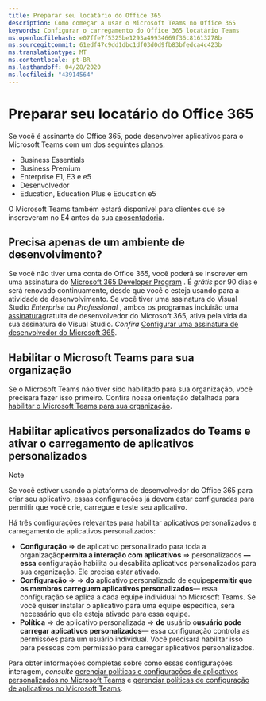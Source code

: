 ```yaml
---
title: Preparar seu locatário do Office 365
description: Como começar a usar o Microsoft Teams no Office 365
keywords: Configurar o carregamento do Office 365 locatário Teams
ms.openlocfilehash: e07ffe7f5325be1293a49934669f36c81613278b
ms.sourcegitcommit: 61edf47c9dd1dbc1df03d0d9fb83bfedca4c423b
ms.translationtype: MT
ms.contentlocale: pt-BR
ms.lasthandoff: 04/28/2020
ms.locfileid: "43914564"
---
```

# <a name="prepare-your-office-365-tenant"></a>Preparar seu locatário do Office 365

Se você é assinante do Office 365, pode desenvolver aplicativos para o Microsoft Teams com um dos seguintes [planos](https://products.office.com/business/compare-more-office-365-for-business-plans):

* Business Essentials
* Business Premium
* Enterprise E1, E3 e e5
* Desenvolvedor
* Education, Education Plus e Education e5

O Microsoft Teams também estará disponível para clientes que se inscreveram no E4 antes da sua [aposentadoria](https://support.office.com//article/important-information-for-office-365-enterprise-e4-customers-f9572348-43a2-43fa-a3d8-3b6c9c042147).

## <a name="just-need-a-development-environment"></a>Precisa apenas de um ambiente de desenvolvimento?

Se você não tiver uma conta do Office 365, você poderá se inscrever em uma assinatura do [Microsoft 365 Developer Program](https://developer.microsoft.com/microsoft-365/dev-program) . É *grátis* por 90 dias e será renovado continuamente, desde que você o esteja usando para a atividade de desenvolvimento. Se você tiver uma assinatura do Visual Studio *Enterprise* ou *Professional* , ambos os programas incluirão uma [assinatura](https://aka.ms/MyVisualStudioBenefits)gratuita de desenvolvedor do Microsoft 365, ativa pela vida da sua assinatura do Visual Studio. *Confira* [Configurar uma assinatura de desenvolvedor do Microsoft 365](https://docs.microsoft.com/office/developer-program/office-365-developer-program-get-started).

## <a name="enable-microsoft-teams-for-your-organization"></a>Habilitar o Microsoft Teams para sua organização

Se o Microsoft Teams não tiver sido habilitado para sua organização, você precisará fazer isso primeiro. Confira nossa orientação detalhada para [habilitar o Microsoft Teams para sua organização](https://docs.microsoft.com/microsoftteams/enable-features-office-365).

## <a name="enable-custom-teams-apps-and-turn-on-custom-app-uploading"></a>Habilitar aplicativos personalizados do Teams e ativar o carregamento de aplicativos personalizados

> [!Note] 
> Se você estiver usando a plataforma de desenvolvedor do Office 365 para criar seu aplicativo, essas configurações já devem estar configuradas para permitir que você crie, carregue e teste seu aplicativo.

Há três configurações relevantes para habilitar aplicativos personalizados e carregamento de aplicativos personalizados:

* **Configuração** => de aplicativo personalizado para toda a organização**permita a interação com aplicativos** => personalizados **— essa** configuração habilita ou desabilita aplicativos personalizados para sua organização. Ele precisa estar ativado. 
* **Configuração** =>  => **do** aplicativo personalizado de equipe**permitir que os membros carreguem aplicativos personalizados**— essa configuração se aplica a cada equipe individual no Microsoft Teams. Se você quiser instalar o aplicativo para uma equipe específica, será necessário que ele esteja ativado para essa equipe.
* **Política** => de aplicativo personalizada => **de** usuário o**usuário pode carregar aplicativos personalizados**— essa configuração controla as permissões para um usuário individual. Você precisará habilitar isso para pessoas com permissão para carregar aplicativos personalizados.

Para obter informações completas sobre como essas configurações interagem, *consulte* [gerenciar políticas e configurações de aplicativos personalizados no Microsoft Teams](https://docs.microsoft.com/microsoftteams/teams-custom-app-policies-and-settings) e [gerenciar políticas de configuração de aplicativos no Microsoft Teams](https://docs.microsoft.com/microsoftteams/teams-app-setup-policies).
